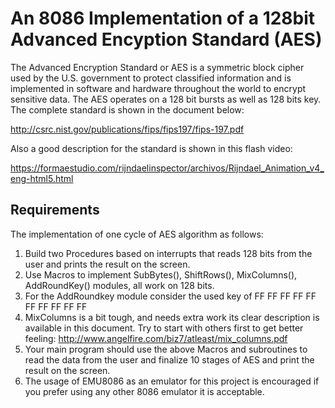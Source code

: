 # An 8086 Implementation of a 128bit Advanced Encyption Standard (AES)

The Advanced Encryption Standard or AES is a symmetric block cipher used by the U.S. government to protect classified information and is implemented in software and hardware throughout the world to encrypt sensitive data. The AES operates on a 128 bit bursts as well as 128 bits key. The complete standard is shown in the document below:

http://csrc.nist.gov/publications/fips/fips197/fips-197.pdf

Also a good description for the standard is shown in this flash video:

https://formaestudio.com/rijndaelinspector/archivos/Rijndael_Animation_v4_eng-html5.html

## Requirements
The implementation of one cycle of AES algorithm as follows:
  1) Build two Procedures based on interrupts that reads 128 bits from the user and prints the result on
the screen.
  2) Use Macros to implement SubBytes(), ShiftRows(), MixColumns(), AddRoundKey() modules, all
work on 128 bits.
  3) For the AddRoundkey module consider the used key of FF FF FF FF FF FF FF FF FF FF
  4) MixColumns is a bit tough, and needs extra work its clear description is available in this
document. Try to start with others first to get better feeling:
                                    http://www.angelfire.com/biz7/atleast/mix_columns.pdf
  5) Your main program should use the above Macros and subroutines to read the data from the user
and finalize 10 stages of AES and print the result on the screen.
  6) The usage of EMU8086 as an emulator for this project is encouraged if you prefer using any
other 8086 emulator it is acceptable.
